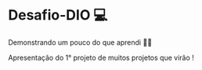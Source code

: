 # Desafio-DIO 💻
Demonstrando um pouco do que aprendi  👨‍🎓

Apresentação do 1° projeto de muitos projetos que virão !

